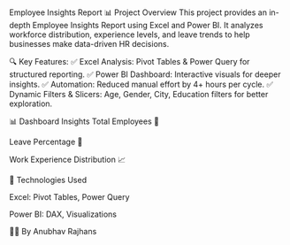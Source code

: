 Employee Insights Report
📊 Project Overview
This project provides an in-depth Employee Insights Report using Excel and Power BI. It analyzes workforce distribution, experience levels, and leave trends to help businesses make data-driven HR decisions.

🔍 Key Features:
✅ Excel Analysis: Pivot Tables & Power Query for structured reporting.
✅ Power BI Dashboard: Interactive visuals for deeper insights.
✅ Automation: Reduced manual effort by 4+ hours per cycle.
✅ Dynamic Filters & Slicers: Age, Gender, City, Education filters for better exploration.

📊 Dashboard Insights
Total Employees 💼

Leave Percentage 📅

Work Experience Distribution 📈

🚀 Technologies Used

Excel: Pivot Tables, Power Query

Power BI: DAX, Visualizations

👨‍💻 By Anubhav Rajhans
